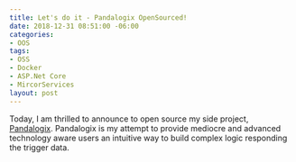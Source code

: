 ```yaml
---
title: Let's do it - Pandalogix OpenSourced!
date: 2018-12-31 08:51:00 -06:00
categories:
- OOS
tags:
- OSS
- Docker
- ASP.Net Core
- MircorServices
layout: post
---
```


Today, I am thrilled to announce to open source my side project, [Pandalogix](https://github.com/pandalogix/pandalogix). Pandalogix is my attempt to provide mediocre and advanced technology aware users an intuitive way to build complex logic responding the trigger data.
<!--more-->